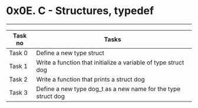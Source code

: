 # 0x0E. C - Structures, typedef
---
|Task no |Tasks	|
|--------|------|
|Task 0  |Define a new type struct|
|Task 1  |Write a function that initialize a variable of type struct dog|
|Task 2  |Write a function that prints a struct dog|
|Task 3  |Define a new type dog_t as a new name for the type struct dog|

